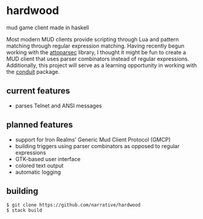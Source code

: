 # hardwood
mud game client made in haskell

Most modern MUD clients provide scripting through Lua and pattern matching through regular expression matching. Having recently begun working with the [attoparsec](https://hackage.haskell.org/package/attoparsec) library, I thought it might be fun to create a MUD client that uses parser combinators instead of regular expressions. Additionally, this project will serve as a learning opportunity in working with the [conduit](https://hackage.haskell.org/package/conduit) package.

## current features
* parses Telnet and ANSI messages

## planned features

* support for Iron Realms' Generic Mud Client Protocol (GMCP)
* building triggers using parser combinators as opposed to regular expressions
* GTK-based user interface
* colored text output
* automatic logging

## building

    $ git clone https://github.com/narrative/hardwood
    $ stack build
